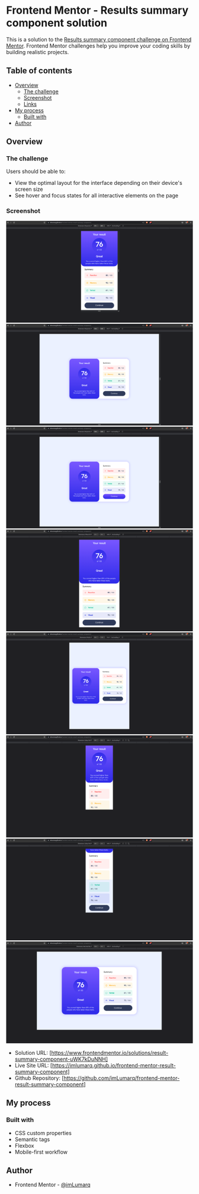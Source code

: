 # Frontend Mentor - Results summary component solution

This is a solution to the [Results summary component challenge on Frontend Mentor](https://www.frontendmentor.io/challenges/results-summary-component-CE_K6s0maV). Frontend Mentor challenges help you improve your coding skills by building realistic projects.

## Table of contents

- [Overview](#overview)
  - [The challenge](#the-challenge)
  - [Screenshot](#screenshot)
  - [Links](#links)
- [My process](#my-process)
  - [Built with](#built-with)
- [Author](#author)

## Overview

### The challenge

Users should be able to:

- View the optimal layout for the interface depending on their device's screen size
- See hover and focus states for all interactive elements on the page

### Screenshot

![mobile-375x809](./screenshots/mobile-375px.png)
![desktop-not-active-1440x1080](./screenshots/desktop-1440px.png)
![desktop-active-1440x1080](./screenshots/desktop-1440px-active.png)
![iphone-xr](./screenshots/iphone-xr.png)
![ipad-air](./screenshots/ipad-air.png)
![samsung-galaxy-fold-part-one](./screenshots/galaxy-fold-part-one.png)
![samsung-galaxy-fold-part-two](./screenshots/galaxy-fold-part-two.png)
![nest-hub-max](./screenshots/nesthub-max.png)

- Solution URL: [https://www.frontendmentor.io/solutions/result-summary-component-uWK7kDuNNH]
- Live Site URL: [https://imlumarq.github.io/frontend-mentor-result-summary-component]
- Github Repository: [https://github.com/imLumarq/frontend-mentor-result-summary-component]

## My process

### Built with

- CSS custom properties
- Semantic tags
- Flexbox
- Mobile-first workflow

## Author

- Frontend Mentor - [@imLumarq](https://www.frontendmentor.io/profile/imLumarq)
